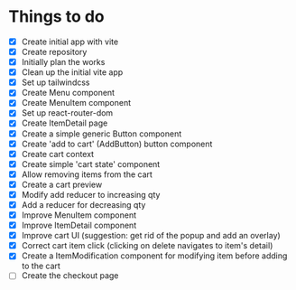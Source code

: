 # Things to do
- [x] Create initial app with vite
- [x] Create repository
- [x] Initially plan the works
- [x] Clean up the initial vite app
- [x] Set up tailwindcss
- [x] Create Menu component
- [x] Create MenuItem component
- [x] Set up react-router-dom
- [x] Create ItemDetail page
- [x] Create a simple generic Button component
- [x] Create 'add to cart' (AddButton) button component
- [x] Create cart context
- [x] Create simple 'cart state' component
- [x] Allow removing items from the cart
- [x] Create a cart preview
- [x] Modify add reducer to increasing qty
- [x] Add a reducer for decreasing qty
- [x] Improve MenuItem component
- [x] Improve ItemDetail component
- [x] Improve cart UI (suggestion: get rid of the popup and add an overlay)
- [x] Correct cart item click (clicking on delete navigates to item's detail)
- [x] Create a ItemModification component for modifying item before adding to the cart
- [ ] Create the checkout page
